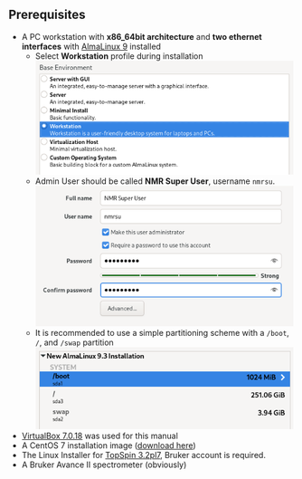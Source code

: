 ## Prerequisites

-   A PC workstation with **x86_64bit architecture** and **two ethernet interfaces** with [AlmaLinux 9](https://almalinux.org/) installed
    -   Select **Workstation** profile during installation  
        ![](/img/almalinux_install2.png)
    -   Admin User should be called **NMR Super User**, username `nmrsu`.  
        ![](/img/almalinux_install3.png)
    -   It is recommended to use a simple partitioning scheme with a `/boot`, `/`, and `/swap` partition  
        ![](/img/almalinux_install1.png)
-   [VirtualBox 7.0.18](https://www.virtualbox.org/wiki/Linux_Downloads) was used for this manual
-   A CentOS 7 installation image ([download here](http://isoredirect.centos.org/centos/7/isos/x86_64/))
-   The Linux Installer for [TopSpin 3.2pl7](https://www.bruker.com/protected/de/services/software-downloads/nmr/linux.html), Bruker account is required.
-   A Bruker Avance II spectrometer (obviously)
